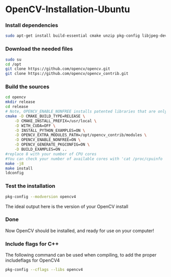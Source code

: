 # OpenCV-Installation-Ubuntu

### Install dependencies
```bash
sudo apt-get install build-essential cmake unzip pkg-config libjpeg-dev libpng-dev libtiff-dev libavcodec-dev libavformat-dev libswscale-dev libv4l-dev libxvidcore-dev libx264-dev libgtk-3-dev libatlas-base-dev gfortran python3.8 python3-pip python3-pip python3-numpy
```

### Download the needed files
```bash
sudo su
cd /opt
git clone https://github.com/opencv/opencv.git
git clone https://github.com/opencv/opencv_contrib.git
```

### Build the sources
```bash
cd opencv
mkdir release
cd release
# Note, OPENCV_ENABLE_NONFREE installs patented libraries that are only permited for use in non-commercial projects. Set this to OFF if your project is for commercial use.
cmake -D CMAKE_BUILD_TYPE=RELEASE \
    -D CMAKE_INSTALL_PREFIX=/usr/local \
    -D WITH_CUDA=OFF \
    -D INSTALL_PYTHON_EXAMPLES=ON \
    -D OPENCV_EXTRA_MODULES_PATH=/opt/opencv_contrib/modules \
    -D OPENCV_ENABLE_NONFREE=ON \
    -D OPENCV_GENERATE_PKGCONFIG=ON \
    -D BUILD_EXAMPLES=ON ..
#replace 8 with your number of CPU cores
#You can check your number of available cores with 'cat /proc/cpuinfo | grep processor | wc -l'
make -j8
make install
ldconfig
```

### Test the installation
```bash
pkg-config --modversion opencv4
```
The ideal output here is the version of your OpenCV install

### Done
Now OpenCV should be installed, and ready for use on your computer!

### Include flags for C++
The following command can be used when compiling, to add the proper includeflags for OpenCV4
```bash
pkg-config --cflags --libs opencv4
```
